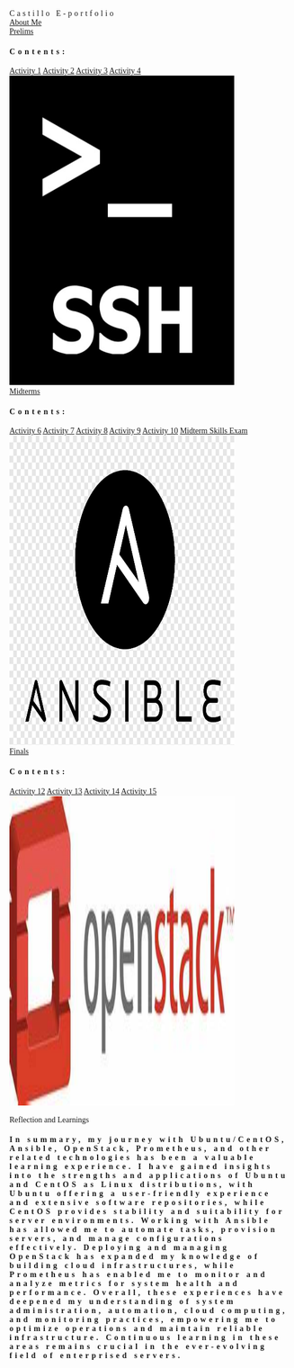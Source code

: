 <html>
<head>
<title>W3.CSS Template</title>
<meta charset="UTF-8">
<meta name="viewport" content="width=device-width, initial-scale=1">
<link rel="stylesheet" href="https://www.w3schools.com/w3css/4/w3.css">
<style>
body {font-family: "Times New Roman", Georgia, Serif;}
h1, h2, h3, h4, h5, h6 {
  font-family: "Playfair Display";
  letter-spacing: 5px;
}
</style>
</head>
<body>

<!-- Navbar (sit on top) -->
<div class="w3-top">
  <div class="w3-bar w3-white w3-padding w3-card" style="letter-spacing:4px;">
    <a>Castillo E-portfolio</a>
    <!-- Right-sided navbar links. Hide them on small screens -->
  </div>
</div>


<!-- Page content -->
<div class="w3-right w3-hide-small">
      <a href="https://qjlcastillo.github.io/About-me.github.io/" class="w3-xxlarge w3-button">About Me</a>
    </div>




<!-- Prelim Section -->
<div class="w3-row w3-padding-64" id="about">
  <div class="w3-row w3-padding-64" id="menu">
    <div class="w3-col l6 w3-padding-large">
      <a href="https://qjlcastillo.github.io/Prelims.github.io/" class="w3-xxlarge w3-button">Prelims</a>
      <h4>Contents:</h4>
      <a href="https://github.com/qjlcastillo/Prelims.github.io/raw/main/Activity%201%20-%20Creating%20Virtual%20Machines%20in%20Microsoft%20Azure-1%20(3).pdf" class="w3-bar-item w3-button">Activity 1</a>
      <a href="https://github.com/qjlcastillo/Prelims.github.io/raw/main/Castillo_Activity%202%20-%20SSH%20Key-Based%20Authentication%20and%20GIT%20Setup-1-1%20(1).pdf" class="w3-bar-item w3-button">Activity 2</a>
      <a href="https://github.com/qjlcastillo/Prelims.github.io/raw/main/Castillo_Activity%203%20-%20Install%20SSH%20server%20on%20CentOS%20or%20RHEL%208%20(3).pdf" class="w3-bar-item w3-button">Activity 3</a>
      <a href="https://github.com/qjlcastillo/Prelims.github.io/raw/main/Castillo_Activity%204%20-%20Running%20Elevated%20Ad%20hoc%20Commands-1%20(1).pdf" class="w3-bar-item w3-button">Activity 4</a>
    </div>
    <div class="w3-col m6 w3-padding-large w3-hide-small">
      <img src="https://github.com/qjlcastillo/qjlcastillo.github.io/raw/main/aa.jpg" class="w3-round w3-image w3-opacity-min" alt="SSH" width="400" height="550">
    </div>
  </div>
</div>
  
<!-- Midterm section -->
<div class="w3-row w3-padding-64" id="about">
  <div class="w3-row w3-padding-64" id="menu">
    <div class="w3-col l6 w3-padding-large">
      <a href="https://qjlcastillo.github.io/midterms.github.io/" class="w3-xxlarge w3-button">Midterms</a>
      <h4>Contents:</h4>
      <a href="https://github.com/qjlcastillo/midterms.github.io/blob/main/Castillo_Activity%206%20-%20Targeting%20Specific%20Nodes%20(1).pdf" class="w3-bar-item w3-button">Activity 6</a>
      <a href="https://github.com/qjlcastillo/midterms.github.io/blob/main/Activity%207%20-%20Managing%20Files%20and%20Creating%20Roles%20in%20Ansible.pdf" class="w3-bar-item w3-button">Activity 7</a>
      <a href="https://github.com/qjlcastillo/midterms.github.io/blob/main/Castillo_Activity%208_%20Install%2C%20Configure%2C%20and%20Manage%20Availability%20Monitoring%20tools%20%20(1).pdf" class="w3-bar-item w3-button">Activity 8</a>
      <a href="https://github.com/qjlcastillo/midterms.github.io/blob/main/Castillo_Activity%209_%20Install%2C%20Configure%2C%20and%20Manage%20Performance%20Monitoring%20tools.pdf" class="w3-bar-item w3-button">Activity 9</a>
      <a href="https://github.com/qjlcastillo/midterms.github.io/blob/main/Castillo_Activity%2010_%20Install%2C%20Configure%2C%20and%20Manage%20Log%20Monitoring%20tools.pdf" class="w3-bar-item w3-button">Activity 10</a>
      <a href="https://github.com/qjlcastillo/midterms.github.io/blob/main/Castillo_Midterm%20Skills%20Exam%20-%20CPE%20232%20.pdf" class="w3-bar-item w3-button">Midterm Skills Exam</a>
    </div>
    <div class="w3-col m6 w3-padding-large w3-hide-small">
      <img src="https://github.com/qjlcastillo/qjlcastillo.github.io/raw/main/bb.png" class="w3-round w3-image w3-opacity-min" alt="Ansible" width="400" height="550">
    </div>
  </div>
</div>

<!-- Final section -->
<div class="w3-row w3-padding-64" id="about">
  <div class="w3-row w3-padding-64" id="menu">
    <div class="w3-col l6 w3-padding-large">
      <a href="https://qjlcastillo.github.io/Finals.github.io/" class="w3-xxlarge w3-button">Finals</a>
      <h4>Contents:</h4>
      <a href="https://github.com/qjlcastillo/Finals.github.io/blob/main/Castillo_Activity%2012%20Build%20a%20Sample%20Web%20App%20in%20a%20Docker%20Container.pdf" class="w3-bar-item w3-button">Activity 12</a>
      <a href="https://github.com/qjlcastillo/Finals.github.io/blob/main/Group2_Activity%2013%20-%20OpenStack%20Prerequisite%20Installation.docx.pdf" class="w3-bar-item w3-button">Activity 13</a>
      <a href="https://github.com/qjlcastillo/Finals.github.io/blob/main/GROUP2_Activity-14-OpenStack-Installation-Keystone-Glance-Nova-1.pdf" class="w3-bar-item w3-button">Activity 14</a>
      <a href="https://github.com/qjlcastillo/Finals.github.io/blob/main/Group%202_Activity%2015-%20OpenStack%20Installation%20(Neutron%2C%20Horizon%2C%20Cinder).pdf" class="w3-bar-item w3-button">Activity 15</a>
    </div>
    <div class="w3-col m6 w3-padding-large w3-hide-small">
      <img src="https://raw.githubusercontent.com/qjlcastillo/qjlcastillo.github.io/main/cc.jpg" class="w3-round w3-image w3-opacity-min" alt="OpenStack" width="400" height="550">
    </div>
  </div>
</div>

<a class="w3-xxlarge w3-button">Reflection and Learnings</a>
<h4>In summary, my journey with Ubuntu/CentOS, Ansible, OpenStack, Prometheus, and other related technologies has been a valuable learning experience. I have gained insights into the strengths and applications of Ubuntu and CentOS as Linux distributions, with Ubuntu offering a user-friendly experience and extensive software repositories, while CentOS provides stability and suitability for server environments. Working with Ansible has allowed me to automate tasks, provision servers, and manage configurations effectively. Deploying and managing OpenStack has expanded my knowledge of building cloud infrastructures, while Prometheus has enabled me to monitor and analyze metrics for system health and performance. Overall, these experiences have deepened my understanding of system administration, automation, cloud computing, and monitoring practices, empowering me to optimize operations and maintain reliable infrastructure. Continuous learning in these areas remains crucial in the ever-evolving field of enterprised servers.</h4>
